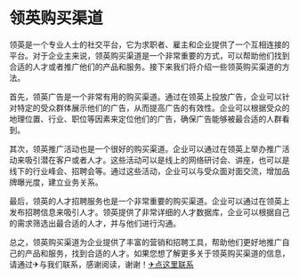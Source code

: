 # 领英购买渠道

领英是一个专业人士的社交平台，它为求职者、雇主和企业提供了一个互相连接的平台。对于企业主来说，领英购买渠道是一个非常重要的方式，可以帮助他们找到合适的人才或者推广他们的产品和服务。接下来我们将介绍一些领英购买渠道的方法。

首先，领英广告是一个非常有用的购买渠道。通过在领英上投放广告，企业可以针对特定的受众群体展示他们的广告，从而提高广告的有效性。企业可以根据受众的地理位置、行业、职位等因素来定位他们的广告，确保广告能够被最合适的人群看到。

其次，领英推广活动也是一个很好的购买渠道。企业可以通过在领英上举办推广活动来吸引潜在客户或者人才。这些活动可以是线上的网络研讨会、讲座，也可以是线下的行业峰会、招聘会等。通过这些活动，企业可以与受众面对面交流，增加品牌曝光度，建立业务关系。

最后，领英的人才招聘服务也是一个非常重要的购买渠道。企业可以通过在领英上发布招聘信息来吸引人才。领英提供了非常详细的人才数据库，企业可以根据自己的需求筛选出最合适的人才，并与他们进行沟通。

总之，领英购买渠道为企业提供了丰富的营销和招聘工具，帮助他们更好地推广自己的产品和服务，找到合适的人才。如果您想了解更多关于领英购买渠道的信息，请通过✈与我们联系，感谢阅读，谢谢！[✈点这里联系](https://c.k02.cc)